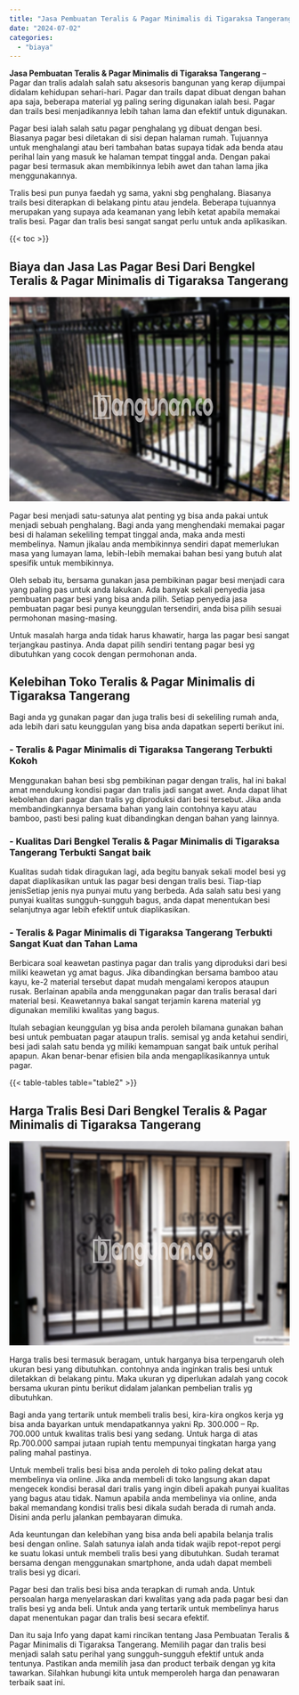 ```yaml
---
title: "Jasa Pembuatan Teralis & Pagar Minimalis di Tigaraksa Tangerang"
date: "2024-07-02"
categories: 
  - "biaya"
---
```


**Jasa Pembuatan Teralis & Pagar Minimalis di Tigaraksa Tangerang** – Pagar dan tralis adalah salah satu aksesoris bangunan yang kerap dijumpai didalam kehidupan sehari-hari. Pagar dan trails dapat dibuat dengan bahan apa saja, beberapa material yg paling sering digunakan ialah besi. Pagar dan trails besi menjadikannya lebih tahan lama dan efektif untuk digunakan.

Pagar besi ialah salah satu pagar penghalang yg dibuat dengan besi. Biasanya pagar besi diletakan di sisi depan halaman rumah. Tujuannya untuk menghalangi atau beri tambahan batas supaya tidak ada benda atau perihal lain yang masuk ke halaman tempat tinggal anda. Dengan pakai pagar besi termasuk akan membikinnya lebih awet dan tahan lama jika menggunakannya.

Tralis besi pun punya faedah yg sama, yakni sbg penghalang. Biasanya trails besi diterapkan di belakang pintu atau jendela. Beberapa tujuannya merupakan yang supaya ada keamanan yang lebih ketat apabila memakai tralis besi. Pagar dan tralis besi sangat sangat perlu untuk anda aplikasikan.

{{< toc >}}

## Biaya dan Jasa Las Pagar Besi Dari Bengkel Teralis & Pagar Minimalis di Tigaraksa Tangerang

![Jasa Pembuatan Teralis & Pagar Minimalis di Tigaraksa Tangerang](/images/pagar-minimalis-murah-53.png)

Pagar besi menjadi satu-satunya alat penting yg bisa anda pakai untuk menjadi sebuah penghalang. Bagi anda yang menghendaki memakai pagar besi di halaman sekeliling tempat tinggal anda, maka anda mesti membelinya. Namun jikalau anda membikinnya sendiri dapat memerlukan masa yang lumayan lama, lebih-lebih memakai bahan besi yang butuh alat spesifik untuk membikinnya.

Oleh sebab itu, bersama gunakan jasa pembikinan pagar besi menjadi cara yang paling pas untuk anda lakukan. Ada banyak sekali penyedia jasa pembuatan pagar besi yang bisa anda pilih. Setiap penyedia jasa pembuatan pagar besi punya keunggulan tersendiri, anda bisa pilih sesuai permohonan masing-masing.

Untuk masalah harga anda tidak harus khawatir, harga las pagar besi sangat terjangkau pastinya. Anda dapat pilih sendiri tentang pagar besi yg dibutuhkan yang cocok dengan permohonan anda.

## Kelebihan Toko Teralis & Pagar Minimalis di Tigaraksa Tangerang

Bagi anda yg gunakan pagar dan juga tralis besi di sekeliling rumah anda, ada lebih dari satu keunggulan yang bisa anda dapatkan seperti berikut ini.

### \- Teralis & Pagar Minimalis di Tigaraksa Tangerang Terbukti Kokoh

Menggunakan bahan besi sbg pembikinan pagar dengan tralis, hal ini bakal amat mendukung kondisi pagar dan tralis jadi sangat awet. Anda dapat lihat kebolehan dari pagar dan tralis yg diproduksi dari besi tersebut. Jika anda membandingkannya bersama bahan yang lain contohnya kayu atau bamboo, pasti besi paling kuat dibandingkan dengan bahan yang lainnya.

### \- Kualitas Dari Bengkel Teralis & Pagar Minimalis di Tigaraksa Tangerang Terbukti Sangat baik

Kualitas sudah tidak diragukan lagi, ada begitu banyak sekali model besi yg dapat diaplikasikan untuk las pagar besi dengan tralis besi. Tiap-tiap jenisSetiap jenis nya punyai mutu yang berbeda. Ada salah satu besi yang punyai kualitas sungguh-sungguh bagus, anda dapat menentukan besi selanjutnya agar lebih efektif untuk diaplikasikan.

### \- Teralis & Pagar Minimalis di Tigaraksa Tangerang Terbukti Sangat Kuat dan Tahan Lama

Berbicara soal keawetan pastinya pagar dan tralis yang diproduksi dari besi miliki keawetan yg amat bagus. Jika dibandingkan bersama bamboo atau kayu, ke-2 material tersebut dapat mudah mengalami keropos ataupun rusak. Berlainan apabila anda menggunakan pagar dan tralis berasal dari material besi. Keawetannya bakal sangat terjamin karena material yg digunakan memiliki kwalitas yang bagus.

Itulah sebagian keunggulan yg bisa anda peroleh bilamana gunakan bahan besi untuk pembuatan pagar ataupun tralis. semisal yg anda ketahui sendiri, besi jadi salah satu benda yg miliki kemampuan sangat baik untuk perihal apapun. Akan benar-benar efisien bila anda mengaplikasikannya untuk pagar.

{{< table-tables table="table2" >}}

## Harga Tralis Besi Dari Bengkel Teralis & Pagar Minimalis di Tigaraksa Tangerang

![Jasa Pembuatan Teralis & Pagar Minimalis di Tigaraksa Tangerang](/images/teralis-minimalis-murah-14.png)

Harga tralis besi termasuk beragam, untuk harganya bisa terpengaruh oleh ukuran besi yang dibutuhkan. contohnya anda inginkan tralis besi untuk diletakkan di belakang pintu. Maka ukuran yg diperlukan adalah yang cocok bersama ukuran pintu berikut didalam jalankan pembelian tralis yg dibutuhkan.

Bagi anda yang tertarik untuk membeli tralis besi, kira-kira ongkos kerja yg bisa anda bayarkan untuk mendapatkannya yakni Rp. 300.000 – Rp. 700.000 untuk kwalitas tralis besi yang sedang. Untuk harga di atas Rp.700.000 sampai jutaan rupiah tentu mempunyai tingkatan harga yang paling mahal pastinya.

Untuk membeli tralis besi bisa anda peroleh di toko paling dekat atau membelinya via online. Jika anda membeli di toko langsung akan dapat mengecek kondisi berasal dari tralis yang ingin dibeli apakah punyai kualitas yang bagus atau tidak. Namun apabila anda membelinya via online, anda bakal memandang kondisi tralis besi dikala sudah berada di rumah anda. Disini anda perlu jalankan pembayaran dimuka.

Ada keuntungan dan kelebihan yang bisa anda beli apabila belanja tralis besi dengan online. Salah satunya ialah anda tidak wajib repot-repot pergi ke suatu lokasi untuk membeli tralis besi yang dibutuhkan. Sudah teramat bersama dengan menggunakan smartphone, anda udah dapat membeli tralis besi yg dicari.

Pagar besi dan tralis besi bisa anda terapkan di rumah anda. Untuk persoalan harga menyelaraskan dari kwalitas yang ada pada pagar besi dan tralis besi yg anda beli. Untuk anda yang tertarik untuk membelinya harus dapat menentukan pagar dan tralis besi secara efektif.

Dan itu saja Info yang dapat kami rincikan tentang Jasa Pembuatan Teralis & Pagar Minimalis di Tigaraksa Tangerang. Memilih pagar dan tralis besi menjadi salah satu perihal yang sungguh-sungguh efektif untuk anda tentunya. Pastikan anda memilih jasa dan product terbaik dengan yg kita tawarkan. Silahkan hubungi kita untuk memperoleh harga dan penawaran terbaik saat ini.
